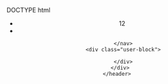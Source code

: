 DOCTYPE html
<html lang="ru">
<head>
  <meta charse="utf-8">
  <title> Барбершоп</title>
  </head>
  <body>
    <header class="main-header">
      <div class="content">
        <nav class="main-navigation">
         <ul>
           <li>12</li>
           <li></li>
         </ul>
          
        </nav>
        <div class="user-block">
        
        </div>
      </div>
    </header>
   </body>
